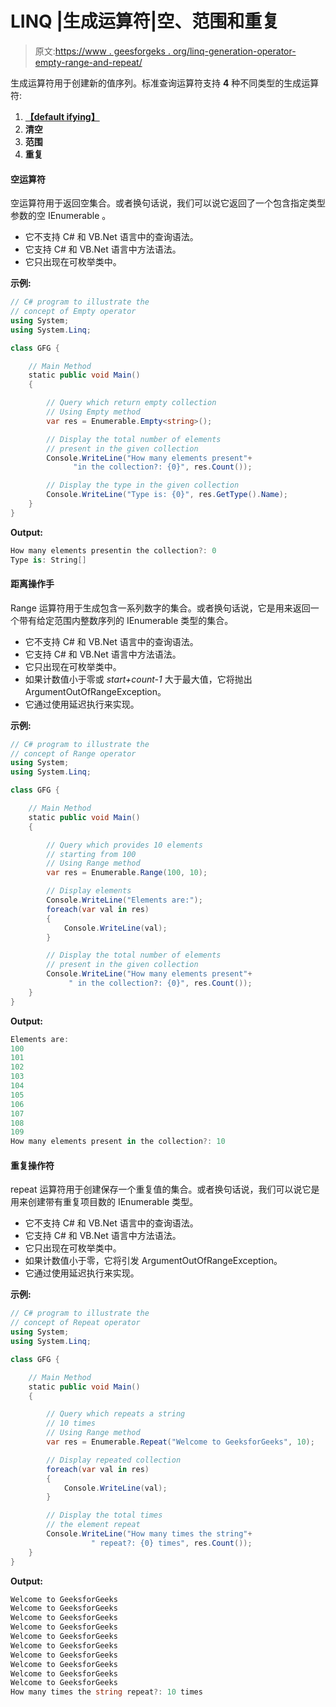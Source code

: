 # LINQ |生成运算符|空、范围和重复

> 原文:[https://www . geesforgeks . org/linq-generation-operator-empty-range-and-repeat/](https://www.geeksforgeeks.org/linq-generation-operator-empty-range-and-repeat/)

生成运算符用于创建新的值序列。标准查询运算符支持 **4** 种不同类型的生成运算符:

1.  **[【default ifying】](https://www.geeksforgeeks.org/linq-generation-operator-defaultifempty/)**
2.  **清空**
3.  **范围**
4.  **重复**

#### 空运算符

空运算符用于返回空集合。或者换句话说，我们可以说它返回了一个包含指定类型参数的空 IEnumerable <t>。</t>

*   它不支持 C# 和 VB.Net 语言中的查询语法。
*   它支持 C# 和 VB.Net 语言中方法语法。
*   它只出现在可枚举类中。

**示例:**

```cs
// C# program to illustrate the
// concept of Empty operator
using System;
using System.Linq;

class GFG {

    // Main Method
    static public void Main()
    {

        // Query which return empty collection
        // Using Empty method
        var res = Enumerable.Empty<string>();

        // Display the total number of elements
        // present in the given collection
        Console.WriteLine("How many elements present"+
              "in the collection?: {0}", res.Count());

        // Display the type in the given collection
        Console.WriteLine("Type is: {0}", res.GetType().Name);
    }
}
```

**Output:**

```cs
How many elements presentin the collection?: 0
Type is: String[]

```

#### 距离操作手

Range 运算符用于生成包含一系列数字的集合。或者换句话说，它是用来返回一个带有给定范围内整数序列的 IEnumerable <t>类型的集合。</t>

*   它不支持 C# 和 VB.Net 语言中的查询语法。
*   它支持 C# 和 VB.Net 语言中方法语法。
*   它只出现在可枚举类中。
*   如果计数值小于零或 *start+count-1* 大于最大值，它将抛出 ArgumentOutOfRangeException。
*   它通过使用延迟执行来实现。

**示例:**

```cs
// C# program to illustrate the
// concept of Range operator
using System;
using System.Linq;

class GFG {

    // Main Method
    static public void Main()
    {

        // Query which provides 10 elements
        // starting from 100
        // Using Range method
        var res = Enumerable.Range(100, 10);

        // Display elements
        Console.WriteLine("Elements are:");
        foreach(var val in res)
        {
            Console.WriteLine(val);
        }

        // Display the total number of elements
        // present in the given collection
        Console.WriteLine("How many elements present"+
             " in the collection?: {0}", res.Count());
    }
}
```

**Output:**

```cs
Elements are:
100
101
102
103
104
105
106
107
108
109
How many elements present in the collection?: 10

```

#### 重复操作符

repeat 运算符用于创建保存一个重复值的集合。或者换句话说，我们可以说它是用来创建带有重复项目数的 IEnumerable <t>类型。</t>

*   它不支持 C# 和 VB.Net 语言中的查询语法。
*   它支持 C# 和 VB.Net 语言中方法语法。
*   它只出现在可枚举类中。
*   如果计数值小于零，它将引发 ArgumentOutOfRangeException。
*   它通过使用延迟执行来实现。

**示例:**

```cs
// C# program to illustrate the 
// concept of Repeat operator
using System;
using System.Linq;

class GFG {

    // Main Method
    static public void Main()
    {

        // Query which repeats a string
        // 10 times
        // Using Range method
        var res = Enumerable.Repeat("Welcome to GeeksforGeeks", 10);

        // Display repeated collection
        foreach(var val in res)
        {
            Console.WriteLine(val);
        }

        // Display the total times 
        // the element repeat
        Console.WriteLine("How many times the string"+
                  " repeat?: {0} times", res.Count());
    }
}
```

**Output:**

```cs
Welcome to GeeksforGeeks
Welcome to GeeksforGeeks
Welcome to GeeksforGeeks
Welcome to GeeksforGeeks
Welcome to GeeksforGeeks
Welcome to GeeksforGeeks
Welcome to GeeksforGeeks
Welcome to GeeksforGeeks
Welcome to GeeksforGeeks
Welcome to GeeksforGeeks
How many times the string repeat?: 10 times

```